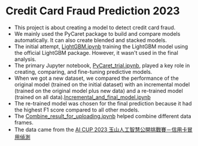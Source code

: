 # Credit Card Fraud Prediction 2023
- This project is about creating a model to detect credit card fraud.
- We mainly used the PyCaret package to build and compare models automatically. It can also create blended and stacked models.
- The initial attempt, [LightGBM.ipynb](https://github.com/chun-yu-L/Credit-Card-Fraud-Prediction-2023/blob/main/LightGBM.ipynb) training the LightGBM model using the official LightGBM package. However, it wasn't used in the final analysis.
- The primary Jupyter notebook, [PyCaret_trial.ipynb](https://github.com/chun-yu-L/Credit-Card-Fraud-Prediction-2023/blob/main/PyCaret_trial.ipynb), played a key role in creating, comparing, and fine-tuning predictive models.
- When we got a new dataset, we compared the performance of the original model (trained on the initial dataset) with an incremental model (trained on the original model plus new data) and a re-trained model (trained on all data).[Incremental_and_final_model.ipynb](https://github.com/chun-yu-L/Credit-Card-Fraud-Prediction-2023/blob/main/Incremental_and_final_model.ipynb)
- The re-trained model was chosen for the final prediction because it had the highest F1 score compared to all other models.
- The [Combine_result_for_uploading.ipynb](https://github.com/chun-yu-L/Credit-Card-Fraud-Prediction-2023/blob/main/Combine_result_for_uploading.ipynb) helped combine different data frames.
- The data came from the [AI CUP 2023 玉山人工智慧公開挑戰賽－信用卡冒用偵測](https://tbrain.trendmicro.com.tw/Competitions/Details/31)
